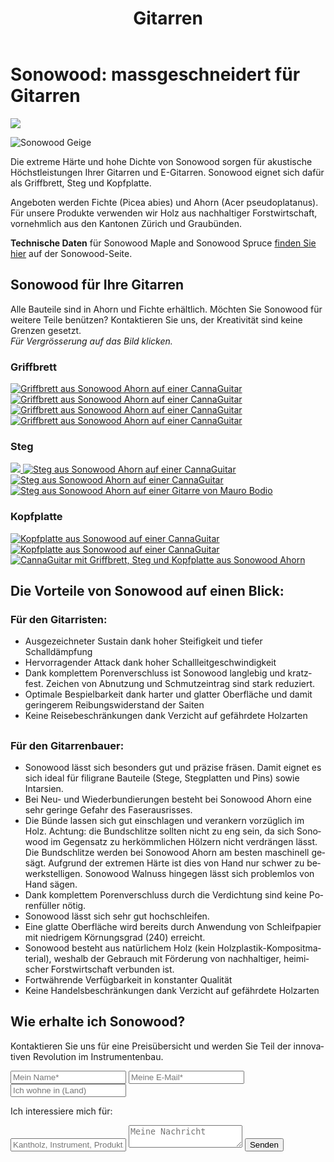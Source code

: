 ﻿---
lang: de
title: 'Gitarren'
order: 2
---

<div class="full-width-kenburns">
<div class="wrap-bg-image">

# Sonowood: massgeschneidert für Gitarren

![](/assets/images/arrow-d-white.svg)

</div>
<img srcset="/assets/images/cannaguitar_ganzeGitarre.jpg"
     src="/assets/images/sonowood_cover.jpg" alt="Sonowood Geige">
</div>

<div class="full-width-grey">
<div class="wrap -cols2">

Die extreme Härte und hohe Dichte von Sonowood sorgen für akustische Höchstleistungen Ihrer Gitarren und E-Gitarren. Sonowood eignet sich dafür als Griffbrett, Steg und Kopfplatte.

Angeboten werden Fichte (Picea abies) und Ahorn (Acer pseudoplatanus). Für unsere Produkte verwenden wir Holz aus nachhaltiger Forstwirtschaft, vornehmlich aus den Kantonen Zürich und Graubünden.

**Technische Daten** für Sonowood Maple and Sonowood Spruce <a href="/de/products/#technicaldata">finden Sie hier</a> auf der Sonowood-Seite.

</div>
</div>

<div class="full-width">
<div class="wrap">

## Sonowood für Ihre Gitarren

Alle Bauteile sind in Ahorn und Fichte erhältlich. Möchten Sie Sonowood für weitere Teile benützen? Kontaktieren Sie uns, der Kreativität sind keine Grenzen gesetzt. <br/>
*Für Vergrösserung auf das Bild klicken.*

### Griffbrett

<div class="picturegallery">
      <a href="/assets/images/guitars/sonowood_guitar_fretboard2.jpg">
          <img src="/assets/images/guitars/sonowood_guitar_fretboard2_thumb.jpg" alt="Griffbrett aus Sonowood Ahorn auf einer CannaGuitar">
      </a>
      <a href="/assets/images/guitars/sonowood_eguitar_fretboard1.jpg">
          <img src="/assets/images/guitars/sonowood_eguitar_fretboard1_thumb.jpg" alt="Griffbrett aus Sonowood Ahorn auf einer CannaGuitar">
      </a>
      <a href="/assets/images/guitars/sonowood_eguitar_fretboard2.jpg">
          <img src="/assets/images/guitars/sonowood_eguitar_fretboard2_thumb.jpg" alt="Griffbrett aus Sonowood Ahorn auf einer CannaGuitar">
      </a>
      <a href="/assets/images/guitars/sonowood_guitar_fretboard5.jpg">
          <img src="/assets/images/guitars/sonowood_guitar_fretboard5.jpg" alt="Griffbrett aus Sonowood Ahorn auf einer CannaGuitar">
      </a>
</div>

### Steg

<div class="picturegallery">
      <a href="/assets/images/guitars/sonowood_guitar_bridge1.jpg">
          <img src="/assets/images/guitars/sonowood_guitar_bridge1_thumb.jpg"Steg aus Sonowood Ahorn auf einer CannaGuitar">
      </a>
      <a href="/assets/images/guitars/sonowood_guitar_bridge3.jpg">
          <img src="/assets/images/guitars/sonowood_guitar_bridge3_thumb.jpg" alt="Steg aus Sonowood Ahorn auf einer CannaGuitar">
      </a>
      <a href="/assets/images/guitars/sonowood_guitars_bridge4.jpg">
          <img src="/assets/images/guitars/sonowood_guitar_bridge4_thumb.jpg" alt="Steg aus Sonowood Ahorn auf einer CannaGuitar">
      </a>
      <a href="/assets/images/guitars/sonowood_guitar_bridge5.jpg">
          <img src="/assets/images/guitars/sonowood_guitar_bridge5_thumb.jpg" alt="Steg aus Sonowood Ahorn auf einer Gitarre von Mauro Bodio">
      </a>
</div>

### Kopfplatte

<div class="picturegallery">
      <a href="/assets/images/guitars/sonowood_guitar_headstock2.jpg">
          <img src="/assets/images/guitars/sonowood_guitar_headstock2_thumb.jpg" alt="Kopfplatte aus Sonowood auf einer CannaGuitar">
      </a>
      <a href="/assets/images/guitars/sonowood_guitar_headstock1.jpg">
          <img src="/assets/images/guitars/sonowood_guitar_headstock1_thumb.jpg" alt="Kopfplatte aus Sonowood auf einer CannaGuitar">
      </a>
      <a href="/assets/images/guitars/sonowood_eguitar_full1.jpg">
          <img src="/assets/images/guitars/sonowood_eguitar_full1_thumb.jpg" alt="CannaGuitar mit Griffbrett, Steg und Kopfplatte aus Sonowood Ahorn">
      </a>
</div>

</div>
</div>

<div class="full-width-red">
<div class="wrap -center">

## Die Vorteile von Sonowood auf einen Blick:

### Für den Gitarristen:

  - Ausgezeichneter Sustain dank hoher Steifigkeit und tiefer Schalldämpfung
  - Hervorragender Attack dank hoher Schallleitgeschwindigkeit
  - Dank komplettem Porenverschluss ist Sonowood langlebig und kratzfest. Zeichen von Abnutzung und Schmutzeintrag sind stark reduziert.
  - Optimale Bespielbarkeit dank harter und glatter Oberfläche und damit geringerem Reibungswiderstand der Saiten
  - Keine Reisebeschränkungen dank Verzicht auf gefährdete Holzarten


##

### Für den Gitarrenbauer:

  - Sonowood lässt sich besonders gut und präzise fräsen. Damit eignet es sich ideal für filigrane Bauteile (Stege, Stegplatten und Pins) sowie Intarsien.
  - Bei Neu- und Wiederbundierungen besteht bei Sonowood Ahorn eine sehr geringe Gefahr des Faserausrisses.
  - Die Bünde lassen sich gut einschlagen und verankern vorzüglich im Holz. Achtung: die Bundschlitze sollten nicht zu eng sein, da sich Sonowood im Gegensatz zu herkömmlichen Hölzern nicht verdrängen lässt. Die Bundschlitze werden bei Sonowood Ahorn am besten maschinell gesägt. Aufgrund der extremen  Härte ist dies von Hand nur schwer zu bewerkstelligen. Sonowood Walnuss hingegen lässt sich problemlos von Hand sägen.
  - Dank komplettem Porenverschluss durch die Verdichtung sind keine Porenfüller nötig.
  - Sonowood lässt sich sehr gut hochschleifen.
  - Eine glatte Oberfläche wird bereits durch Anwendung von Schleifpapier mit niedrigem Körnungsgrad (240) erreicht.
  - Sonowood besteht aus natürlichem Holz (kein Holzplastik-Kompositmaterial), weshalb der Gebrauch mit Förderung von nachhaltiger, heimischer Forstwirtschaft verbunden ist.
  - Fortwährende Verfügbarkeit in konstanter Qualität
  - Keine Handelsbeschränkungen dank Verzicht auf gefährdete Holzarten

</div>
</div>

<div class="full-width-grey">
<div class="wrap">

## Wie erhalte ich Sonowood?

Kontaktieren Sie uns für eine Preisübersicht und werden Sie Teil der innovativen Revolution im Instrumentenbau.

<script type="text/javascript">var submitted=false;</script>
<iframe name="hidden_iframe" id="hidden_iframe" style="display:none;" onload="if(submitted)  {window.location='';}"></iframe>

<form class="form" action="https://docs.google.com/forms/d/e/1FAIpQLScmllSAdsWOnOCcoBK-MsPOgC_icTCNbm0XAqzfv1LYG1xaHw/formResponse" target="hidden_iframe" onsubmit="return confirm('Thank you for your interest! We will get in touch as soon as possible')">
    <input type="text" name="entry.1998489538" class="input-line" placeholder="Mein Name*" required minlength="2">
    <input type="email" name="entry.913371209" class="input-line" placeholder="Meine E-Mail*" required minlength="3">
    <input type="text" name="entry.14292811" class="input-line" placeholder="Ich wohne in (Land)" required minlength="2">
    <p>Ich interessiere mich für:</p>
    <input type="text" name="entry.812095084" class="input-line" placeholder="Kantholz, Instrument, Produkt,...*" required minlength="5">
    <textarea name="entry.1789398419" class="input-field" placeholder="Meine Nachricht"></textarea>
    <input type="hidden" name="entry.298481630" value="DE">
    <button type="submit" class="form-submit">Senden</button>
</form>

</div>
</div>
